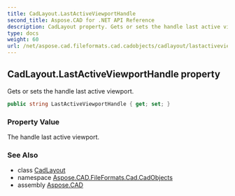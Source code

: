 ```yaml
---
title: CadLayout.LastActiveViewportHandle
second_title: Aspose.CAD for .NET API Reference
description: CadLayout property. Gets or sets the handle last active viewport
type: docs
weight: 60
url: /net/aspose.cad.fileformats.cad.cadobjects/cadlayout/lastactiveviewporthandle/
---
```

## CadLayout.LastActiveViewportHandle property

Gets or sets the handle last active viewport.

```csharp
public string LastActiveViewportHandle { get; set; }
```

### Property Value

The handle last active viewport.

### See Also

* class [CadLayout](../)
* namespace [Aspose.CAD.FileFormats.Cad.CadObjects](../../cadlayout/)
* assembly [Aspose.CAD](../../../)


